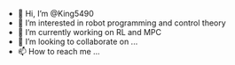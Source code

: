 - 👋 Hi, I’m @King5490
- 👀 I’m interested in robot programming and control theory
- 🌱 I’m currently working on RL and MPC
- 💞️ I’m looking to collaborate on ...
- 📫 How to reach me ...

<!---
King5490/King5490 is a ✨ special ✨ repository because its `README.md` (this file) appears on your GitHub profile.
You can click the Preview link to take a look at your changes.
--->

